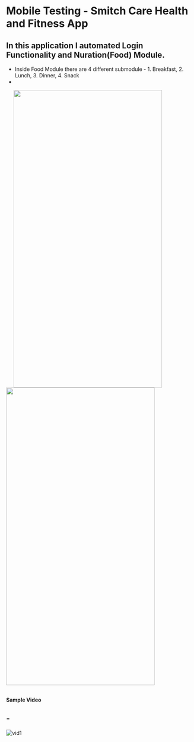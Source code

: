 # Mobile Testing - Smitch Care Health and Fitness App
## In this application I automated **Login** Functionality and Nuration(Food) Module.
- Inside Food Module there are 4 different submodule - 1. Breakfast, 2. Lunch, 3. Dinner, 4. Snack
-
 <img src="https://github.com/artsamir/smitch_care/assets/155747719/f85f5d82-6744-41dd-9896-92cf4a67e238" width="400px" height="800px" hspace="20px" /> 
 <img src="https://github.com/artsamir/smitch_care/assets/155747719/c961eb7e-9bba-4c12-a654-566c86178c44" width="400px" height="800px" /> <br><br>



**Sample Video**

## -
![vid1](https://github.com/artsamir/smitch_care/assets/155747719/8970bd03-a9c2-4d94-a7a5-cdf1be3ee65b)
 
